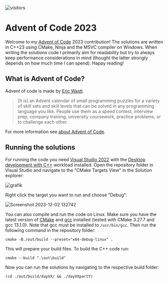 ![visitors](https://visitor-badge.laobi.icu/badge?page_id=thejan14.adventofcode2023)

# Advent of Code 2023

Welcome to my [Advent of Code](https://adventofcode.com/2023) 2023 contribution! The solutions are written in C++23 using CMake, Ninja and the MSVC compiler on Windows. When writing the solutions code I primarily aim for readability but try to always keep performance considerations in mind (thought the latter strongly depends on how much time I can spend). Happy reading!

## What is Advent of Code?
Advent of code is made by [Eric Wastl](https://github.com/topaz).

> [It is] an Advent calendar of small programming puzzles for a variety of skill sets and skill levels that can be solved in any programming language you like. People use them as a speed contest, interview prep, company training, university coursework, practice problems, or to challenge each other.

For more information see [about Advent of Code](https://adventofcode.com/2023/about).

## Running the solutions
For running the code you need [Visual Studio 2022](https://visualstudio.microsoft.com/de/downloads/) with the [Desktop development with C++](https://learn.microsoft.com/en-us/cpp/build/vscpp-step-0-installation?view=msvc-170) workload installed. Open the repository folder in Visual Studio and navigate to the "CMake Targets View" in the Solution explorer:

![grafik](https://github.com/thejan14/adventofcode2023/assets/7323693/49320c70-f2d1-45e0-bc46-f521e04c6167)

Right click the target you want to run and choose "Debug":

![Screenshot 2023-12-02 132742](https://github.com/thejan14/adventofcode2023/assets/7323693/e78ab986-b5ef-4298-82d4-9985355949a4)

You can also compile and run the code on Linux. Make sure you have the latest version of [CMake](https://cmake.org/) and [gcc](https://gcc.gnu.org/) installed (tested with CMake 3.27.7 and gcc 13.1.0). Note that gcc must be installed to `/usr/bin/gcc`. Then run the following command in the repository folder:
```
cmake -B./out/build --preset="x64-debug-linux" .
```

This will prepare your build files. To build the C++ code run:
```
cmake --build ".\out\build"
``` 

Now you can run the solutions by navigating to the respective build folder:
```
(cd ./out/build/dayXX/ && ./dayXXpartY)
```

